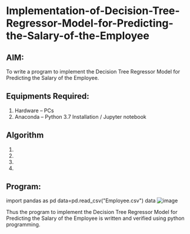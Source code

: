 # Implementation-of-Decision-Tree-Regressor-Model-for-Predicting-the-Salary-of-the-Employee

## AIM:
To write a program to implement the Decision Tree Regressor Model for Predicting the Salary of the Employee.

## Equipments Required:
1. Hardware – PCs
2. Anaconda – Python 3.7 Installation / Jupyter notebook

## Algorithm
1. 
2. 
3. 
4. 

## Program:
import pandas as pd
data=pd.read_csv("Employee.csv")
data
![image](https://github.com/user-attachments/assets/f0e25aa4-c4f7-4c9d-adc6-ac4ad8eaba53)















Thus the program to implement the Decision Tree Regressor Model for Predicting the Salary of the Employee is written and verified using python programming.
